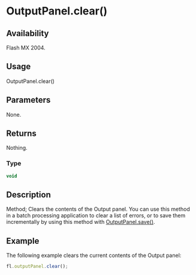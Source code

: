 # OutputPanel.clear()

## Availability

Flash MX 2004.

## Usage

OutputPanel.clear()

## Parameters

None.

## Returns

Nothing.

### Type

```typescript
void
```

## Description

Method; Clears the contents of the Output panel. You can use this method in a batch processing application to clear a list of errors, or to save them incrementally by using this method with [OutputPanel.save()](../OutputPanel_object/OutputPanel1.md).

## Example

The following example clears the current contents of the Output panel:

```javascript
fl.outputPanel.clear();
```
